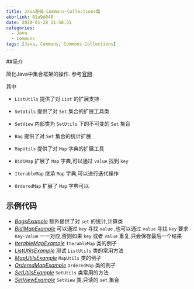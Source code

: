 ```yaml
---
title: Java基础-Commons-Collections篇
abbrlink: 81a9d040
date: 2020-01-28 11:50:51
categories:
  - Java
  - Commons
tags: [Java, Commons, Commons-Collections]
---
```




##简介

简化Java中集合框架的操作. 参考[官网](http://commons.apache.org/proper/commons-collections/)

其中

- `ListUtils` 提供了对 `List` 的扩展支持

- `SetUtils` 提供了对 `Set` 集合的扩展工具类
- `SetView` 内部类为 `SetUtils` 下的不可变的 `Set` 集合
- `Bag` 提供了对 `Set` 集合的统计扩展
- `MapUtils` 提供了对 `Map` 字典的扩展工具
- `BidiMap` 扩展了 `Map` 字典,可以通过 `value` 找到 `key`
- `IterableMap`  继承 `Map` 字典,可以进行迭代操作
- `OrderedMap` 扩展了 `Map` 字典可以



## 示例代码

- [*BagsExample*][1] 				额外提供了对 `set` 的统计,计算类
- [*BidiMapExample*][2]           可以通过 `key` 寻找 `value` ,也可以通过 `value` 寻找 `key` 要求 `Key-Value` 一一对应,否则如果 `key` 或者 `value` 重复,只会保存最后一个结果
- [*IterableMapExample*][3]     `IterableMap` 类的例子
- [*ListUtilsExample*][4]            测试 `ListUtils` 类的常用方法
- [*MapUtilsExample*][5]          `MapUtils` 类的例子
- [*OrderedMapExample*][6]   `OrderedMap` 类的例子
- [*SetUtilsExample*][7]            `SetUtils` 类常用的方法
- [*SetViewExample*][8]            `SetView` 类,只读的 `set` 集合



[1]: https://github.com/jionjion/JAVA_WorkSpace/blob/master/JavaBase/src/commons/collections/BagsExample.java
[2]: https://github.com/jionjion/JAVA_WorkSpace/blob/master/JavaBase/src/commons/collections/BidiMapExample.java
[3]:https://github.com/jionjion/JAVA_WorkSpace/blob/master/JavaBase/src/commons/collections/IterableMapExample.java
[4]:https://github.com/jionjion/JAVA_WorkSpace/blob/master/JavaBase/src/commons/collections/ListUtilsExample.java
[5]:https://github.com/jionjion/JAVA_WorkSpace/blob/master/JavaBase/src/commons/collections/MapUtilsExample.java
[6]:https://github.com/jionjion/JAVA_WorkSpace/blob/master/JavaBase/src/commons/collections/OrderedMapExample.java
[7]:https://github.com/jionjion/JAVA_WorkSpace/blob/master/JavaBase/src/commons/collections/SetUtilsExample.java
[8]:https://github.com/jionjion/JAVA_WorkSpace/blob/master/JavaBase/src/commons/collections/SetViewExample.java



